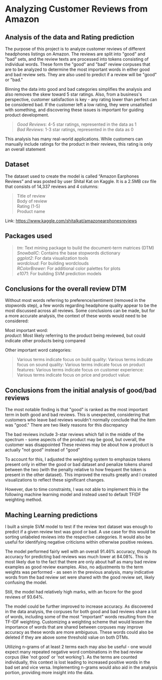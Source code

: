 # Analyzing Customer Reviews from Amazon

## Analysis of the data and Rating prediction

The purpose of this project is to analyze customer reviews of different headphones listings on Amazon. The reviews are split into "good" and "bad" sets, 
and the review texts are processed into tokens consisting of individual words. These form the "good" and "bad" review corpuses that are to be analyzed 
to determine the most important words in either good and bad review sets. They are also used to predict if a review will be "good" or "bad."

Binning the data into good and bad categories simplifies the analysis and also removes the skew toward 5 star ratings. Also, from a business's perspective, 
customer satisfaction is key - any rating lower than perfect can be considered bad. If the customer left a low rating, they were unsatisfied with something, 
and discovering these issues is important for guiding product development.

> *Good Reviews*: 4-5 star ratings, represented in the data as 1<br>
> *Bad Reviews*: 1-3 star ratings, represented in the data as 0

This analysis has many real-world applications. While customers can manually include ratings for the product in their reviews, this rating is only an overall statement

## Dataset

The dataset used to create the model is called “Amazon Earphones Reviews” and was posted by user Shital Kat on Kaggle. It is a 2.5MB csv file that consists of 
14,337 reviews and 4 columns:

>Title of review<br>
>Body of review<br>
>Rating (1-5)<br>
>Product name

Link: https://www.kaggle.com/shitalkat/amazonearphonesreviews

## Packages used

>*tm*: Text mining package to build the document-term matrices (DTM)<br>
>*SnowballC*: Contains the base stopwords dictionary<br>
>*ggplot2*: For data visualization tools<br>
>*wordcloud*: For building wordclouds<br>
>*RColorBrewer*: For additional color palettes for plots<br>
>*e1071*: For building SVM prediction models

## Conclusions for the overall review DTM

Without most words referring to preference/sentiment (removed in the stopwords step), a few words regarding headphone quality appear to be the most 
discussed across all reviews. Some conclusions can be made, but for a more accurate analysis, the context of these words would need to be considered:

Most important word:<br>
*product*: Most likely referring to the product being reviewed, but could indicate other products being compared

Other important word categories:<br>
>Various terms indicate focus on build quality:
>Various terms indicate focus on sound quality:
>Various terms indicate focus on product features:
>Various terms indicate focus on customer experience:
>Various terms indicate focus on price and product value:

## Conclusions from the initial analysis of good/bad reviews

The most notable finding is that "good" is ranked as the most important term in both good and bad reviews. This is unexpected, considering that customers who 
leave bad reviews wouldn't normally conclude that the item was "good." There are two likely reasons for this discrepancy

The bad reviews include 3-star reviews which fall in the middle of the spectrum - some aspects of the product may be good, but overall, the customer was disappointed
These reviews may be about how a product is actually "not good" instead of "good"

To account for this, I adjusted the weighting system to emphasize tokens present only in either the good or bad dataset and penalize tokens shared between the two 
(with the penalty relative to how frequent the token is present in the other dataset). This improved the results greatly and I created visualizations to reflect 
these significant changes. 

However, due to time constraints, I was not able to implement this in the following machine learning model and instead used to default TFIDF weighting method.

## Maching Learning predictions

I built a simple SVM model to test if the review text dataset was enough to predict if a given review text was good or bad. A use case for this would be sorting 
unlabeled reviews into the respective categories. It would also be useful for identifying negative criticisms within otherwise positive reviews.

The model performed fairly well with an overall 91.46% accuracy, though its accuracy for predicting bad reviews was much lower at 84.08%. 
This is most likely due to the fact that there are only about half as many bad review examples as good review examples. Also, no adjustments to the term weights 
was performed - as seen in the previous analysis, many indicative words from the bad review set were shared with the good review set, likely confusing the model.

Still, the model had relatively high marks, with an fscore for the good reviews of 93.64%.

The model could be further improved to increase accuracy. As discovered in the data analysis, the corpuses for both good and bad reviews share a lot of words, 
including some of the most "important" words resulting from the TF-IDF weighting. Customizing a weighting scheme that would lessen the importance of words that 
are shared between corpuses may improve accuracy as these words are more ambiguous. These words could also be deleted if they are above some threshold value on 
both DTMs.

Utilizing n-grams of at least 2 terms each may also be useful - one would expect many repeated negative word combinations in the bad review corpus (like 'not good' 
or 'not working'). As the terms are counted individually, this context is lost leading to increased positive words in the bad set and vice versa. Implementing 
n-grams would also aid in the analysis portion, providing more insight into the data.
